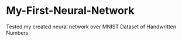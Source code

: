 # My-First-Neural-Network

Tested my created neural network over MNIST Dataset of Handwritten Numbers.
